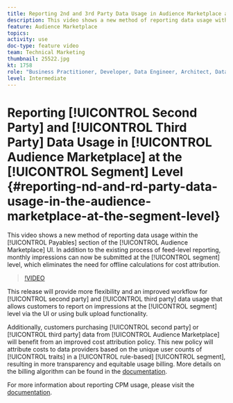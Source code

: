 ```yaml
---
title: Reporting 2nd and 3rd Party Data Usage in Audience Marketplace at the Segment Level
description: This video shows a new method of reporting data usage within the Payables section of the Audience Marketplace UI. In addition to the existing process of feed-level reporting, monthly impressions can now be submitted at the segment level, which eliminates the need for offline calculations for cost attribution.
feature: Audience Marketplace
topics: 
activity: use
doc-type: feature video
team: Technical Marketing
thumbnail: 25522.jpg
kt: 1758
role: "Business Practitioner, Developer, Data Engineer, Architect, Data Architect, Administrator, Leader"
level: Intermediate
---
```


# Reporting [!UICONTROL Second Party] and [!UICONTROL Third Party] Data Usage in [!UICONTROL Audience Marketplace] at the [!UICONTROL Segment] Level {#reporting-nd-and-rd-party-data-usage-in-the-audience-marketplace-at-the-segment-level}

This video shows a new method of reporting data usage within the [!UICONTROL Payables] section of the [!UICONTROL Audience Marketplace] UI. In addition to the existing process of feed-level reporting, monthly impressions can now be submitted at the [!UICONTROL segment] level, which eliminates the need for offline calculations for cost attribution.

>[!VIDEO](https://video.tv.adobe.com/v/25522/?quality=12)

This release will provide more flexibility and an improved workflow for [!UICONTROL second party] and [!UICONTROL third party] data usage that allows customers to report on impressions at the [!UICONTROL segment] level via the UI or using bulk upload functionality.

Additionally, customers purchasing [!UICONTROL second party] or [!UICONTROL third party] data from [!UICONTROL Audience Marketplace] will benefit from an improved cost attribution policy. This new policy will attribute costs to data providers based on the unique user counts of [!UICONTROL traits] in a [!UICONTROL rule-based] [!UICONTROL segment], resulting in more transparency and equitable usage billing. More details on the billing algorithm can be found in the [documentation](https://experiencecloud.adobe.com/resources/help/en_US/aam/marketplace_cpm_billing.html).

For more information about reporting CPM usage, please visit the [documentation](https://experiencecloud.adobe.com/resources/help/en_US/aam/t_marketplace_report_cpm_usage.html).